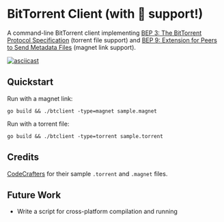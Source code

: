 # BitTorrent Client (with 🧲 support!)

A command-line BitTorrent client
implementing [BEP 3: The BitTorrent Protocol Specification](https://www.bittorrent.org/beps/bep_0003.html) (torrent file
support)
and [BEP 9: Extension for Peers to Send Metadata Files](https://www.bittorrent.org/beps/bep_0009.html) (magnet link
support).

[![asciicast](https://asciinema.org/a/u7JXu5EJPGialBWua7jyKXajN.svg)](https://asciinema.org/a/u7JXu5EJPGialBWua7jyKXajN)

## Quickstart

Run with a magnet link:

```shell
go build && ./btclient -type=magnet sample.magnet
```

Run with a torrent file:

```shell
go build && ./btclient -type=torrent sample.torrent
```

## Credits

[CodeCrafters](https://app.codecrafters.io/courses/bittorrent/overview) for their sample `.torrent` and `.magnet` files.

## Future Work

- Write a script for cross-platform compilation and running
